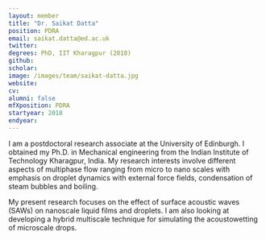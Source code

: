 ```yaml
---
layout: member
title: "Dr. Saikat Datta"
position: PDRA
email: saikat.datta@ed.ac.uk
twitter: 
degrees: PhD, IIT Kharagpur (2018)
github: 
scholar: 
image: /images/team/saikat-datta.jpg
website: 
cv: 
alumni: false
mfXposition: PDRA
startyear: 2018
endyear: 
---
```


I am a postdoctoral research associate at the University of Edinburgh. I obtained my Ph.D. in Mechanical engineering from the Indian Institute of Technology Kharagpur, India. My research interests involve different aspects of multiphase flow ranging from micro to nano scales with emphasis on droplet dynamics with external force fields, condensation of steam bubbles and boiling.

My present research focuses on the effect of surface acoustic waves (SAWs) on nanoscale liquid films and droplets. I am also looking at developing a hybrid multiscale technique for simulating the acoustowetting of microscale drops.